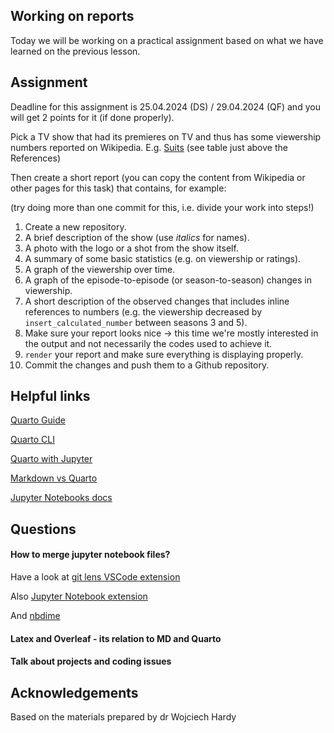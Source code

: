 
## Working on reports

Today we will be working on a practical assignment based on what we have learned on the previous lesson.

## Assignment 

Deadline for this assignment is 25.04.2024 (DS) / 29.04.2024 (QF) and you will get 2 points for it (if done properly).

Pick a TV show that had its premieres on TV and thus has some viewership numbers reported on Wikipedia. E.g. [Suits](https://en.wikipedia.org/wiki/List_of_Suits_episodes) (see table just above the References)

Then create a short report (you can copy the content from Wikipedia or other pages for this task) that contains, for example:

(try doing more than one commit for this, i.e. divide your work into steps!)

1.  Create a new repository.
2.  A brief description of the show (use *italics* for names).
3.  A photo with the logo or a shot from the show itself.
4.  A summary of some basic statistics (e.g. on viewership or ratings).
5.  A graph of the viewership over time.
6.  A graph of the episode-to-episode (or season-to-season) changes in viewership.
7.  A short description of the observed changes that includes inline references to numbers (e.g. the viewership decreased by `insert_calculated_number` between seasons 3 and 5).
8.  Make sure your report looks nice -\> this time we're mostly interested in the output and not necessarily the codes used to achieve it.
9.  `render` your report and make sure everything is displaying properly.
10.  Commit the changes and push them to a Github repository.



## Helpful links

[Quarto Guide](https://quarto.org/docs/guide/)

[Quarto CLI](https://quarto.org/docs/get-started/)

[Quarto with Jupyter](https://quarto.org/docs/get-started/hello/jupyter.html)

[Markdown vs Quarto](https://quarto.org/docs/faq/rmarkdown.html)

[Jupyter Notebooks docs](https://docs.jupyter.org/en/latest/)


## Questions

#### How to merge jupyter notebook files?

Have a look at [git lens VSCode extension](https://www.gitkraken.com/gitlens) 

Also [Jupyter Notebook extension](https://marketplace.visualstudio.com/items?itemName=ms-toolsai.jupyter) 

And [nbdime](https://github.com/jupyter/nbdime)

#### Latex and Overleaf - its relation to MD and Quarto

#### Talk about projects and coding issues


## Acknowledgements
Based on the materials prepared by dr Wojciech Hardy
